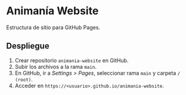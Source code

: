# Animanía Website

Estructura de sitio para GitHub Pages.

## Despliegue

1. Crear repositorio `animania-website` en GitHub.
2. Subir los archivos a la rama `main`.
3. En GitHub, ir a *Settings > Pages*, seleccionar rama `main` y carpeta `/ (root)`.
4. Acceder en `https://<usuario>.github.io/animania-website`.
